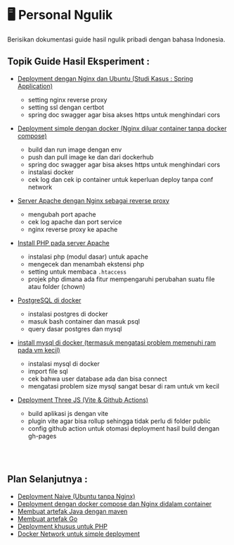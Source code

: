 # 🖥️ Personal Ngulik
Berisikan dokumentasi guide hasil ngulik pribadi dengan bahasa Indonesia.

## Topik Guide Hasil Eksperiment :
- <a href="https://github.com/Nanang-Wahyudi/DeployMOOC">Deployment dengan Nginx dan Ubuntu (Studi Kasus : Spring Application) </a>
  - setting nginx reverse proxy
  - setting ssl dengan certbot
  - spring doc swagger agar bisa akses https untuk menghindari cors
 
- <a href="https://github.com/Habbatul/Personal-Deployment-Doc-Ubuntu/blob/main/Simple-Deployment-withDocker-NginxOutside.md">Deployment simple dengan docker (Nginx diluar container tanpa docker compose)</a>
  - build dan run image dengan env
  - push dan pull image ke dan dari dockerhub
  - spring doc swagger agar bisa akses https untuk menghindari cors
  - instalasi docker
  - cek log dan cek ip container untuk keperluan deploy tanpa conf network

- <a href="https://github.com/Habbatul/Guide-Documentation-NgulikPribadi/blob/main/Apache_dengan_Nginx.md">Server Apache dengan Nginx sebagai reverse proxy</a>
  - mengubah port apache
  - cek log apache dan port service
  - nginx reverse proxy ke apache
    
- <a href="https://github.com/Habbatul/Guide-Documentation-NgulikPribadi/blob/main/apache-with-php.md">Install PHP pada server Apache</a>
  - instalasi php (modul dasar) untuk apache
  - mengecek dan menambah ekstensi php
  - setting untuk membaca `.htaccess`
  - projek php dimana ada fitur mempengaruhi perubahan suatu file atau folder (chown)

- <a href="https://github.com/Habbatul/Personal-Deployment-Doc-Ubuntu/blob/main/postgresinDocker.md">PostgreSQL di docker</a>
  - instalasi postgres di docker
  - masuk bash container dan masuk psql
  - query dasar postgres dan mysql

- <a href="https://github.com/Habbatul/Guide-Documentation-NgulikPribadi/blob/main/install_mysql_didocker.md">install mysql di docker (termasuk mengatasi problem memenuhi ram pada vm kecil)</a>
  - instalasi mysql di docker
  - import file sql
  - cek bahwa user database ada dan bisa connect
  - mengatasi problem size mysql sangat besar di ram untuk vm kecil
 
- <a href="https://github.com/Habbatul/Personal-Deployment-Doc-Ubuntu/blob/main/DeploymentForThreeJS.md">Deployment Three JS (Vite & Github Actions)</a>
  - build aplikasi js dengan vite
  - plugin vite agar bisa rollup sehingga tidak perlu di folder public
  - config github action untuk otomasi deployment hasil build dengan gh-pages

<br><br>
## Plan Selanjutnya :
- <a href="">Deployment Naive (Ubuntu tanpa Nginx)</a>
- <a href="">Deployment dengan docker compose dan Nginx didalam container</a>
- <a href="">Membuat artefak Java dengan maven</a>
- <a href="">Membuat artefak Go</a>
- <a href="">Deployment khusus untuk PHP</a>
- <a href="">Docker Network untuk simple deployment</a>
